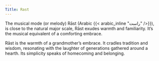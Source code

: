 ```yaml
---
Title: Rast
---
```


The musical mode (or melody) Rāst (Arabic {{< arabic_inline "راست" />}}), is close to the natural major scale, Rāst exudes warmth and familiarity. It’s the musical equivalent of a comforting embrace.

Rāst is the warmth of a grandmother’s embrace. It cradles tradition and wisdom, resonating with the laughter of generations gathered around a hearth. Its simplicity speaks of homecoming and belonging.

